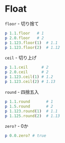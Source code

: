 # Float

`floor` - 切り捨て
```rb
p 1.1.floor   # 1
p 2.0.floor   # 2
p 1.123.floor(1)  # 1.1
p 1.123.floor(2)  # 1.12
```

`ceil` - 切り上げ
```rb
p 1.1.ceil      # 2
p 2.0.ceil      # 2
p 1.123.ceil(1) # 1.2
p 1.123.ceil(2) # 1.13
```

`round` - 四捨五入
```rb
p 1.1.round       # 1
p 1.5.round       # 2
p 1.123.round(1)  # 1.1
p 1.125.round(2)  # 1.13
```

`zero?` - 0か
```rb
p 0.0.zero? # true
```
